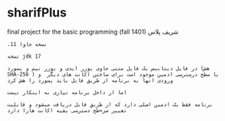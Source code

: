 # sharifPlus
final project for the basic programming (fall 1401)
									شریف پلاس


	.نسخه جاوا 11

	نسخه jdk 17

	در فایل دیتابیس یک فایل متنی حاوی یوزر ایدی و یوزر نیم و پسورد (هش SHA-256 ) با سطح درسترسی ادمین موجود است برای ساختن اکانت های دیگر  و ورودی انها به برنامه از طریق فایل باید پسورد را هش کرد

	اما از داخل برنامه نیازی به اینکار نیست 

	برنامه فقط یک ادمین اصلی دارد که از طریق فایل دریافت میشود و قابلیت تغییر سز=طح دسترسی بقیه اکانت هارا دارد 
